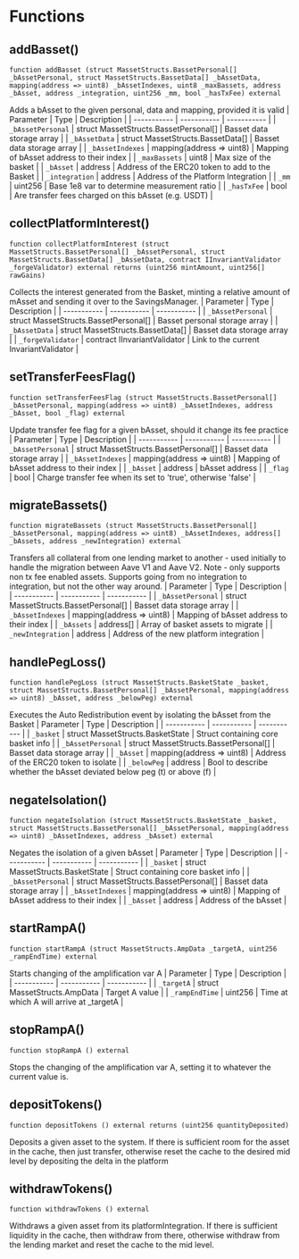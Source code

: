 # Functions

## addBasset()
`function addBasset (struct MassetStructs.BassetPersonal[] _bAssetPersonal, struct MassetStructs.BassetData[] _bAssetData, mapping(address => uint8) _bAssetIndexes, uint8 _maxBassets, address _bAsset, address _integration, uint256 _mm, bool _hasTxFee) external`

Adds a bAsset to the given personal, data and mapping, provided it is valid
| Parameter   | Type        | Description |
| ----------- | ----------- | ----------- | 
| `_bAssetPersonal` | struct MassetStructs.BassetPersonal[] | Basset data storage array |
| `_bAssetData` | struct MassetStructs.BassetData[] | Basset data storage array |
| `_bAssetIndexes` | mapping(address => uint8) | Mapping of bAsset address to their index |
| `_maxBassets` | uint8 | Max size of the basket |
| `_bAsset` | address | Address of the ERC20 token to add to the Basket |
| `_integration` | address | Address of the Platform Integration |
| `_mm` | uint256 | Base 1e8 var to determine measurement ratio |
| `_hasTxFee` | bool | Are transfer fees charged on this bAsset (e.g. USDT) |

## collectPlatformInterest()
`function collectPlatformInterest (struct MassetStructs.BassetPersonal[] _bAssetPersonal, struct MassetStructs.BassetData[] _bAssetData, contract IInvariantValidator _forgeValidator) external returns (uint256 mintAmount, uint256[] rawGains)`

Collects the interest generated from the Basket, minting a relative amount of mAsset and sending it over to the SavingsManager.
| Parameter   | Type        | Description |
| ----------- | ----------- | ----------- | 
| `_bAssetPersonal` | struct MassetStructs.BassetPersonal[] | Basset personal storage array |
| `_bAssetData` | struct MassetStructs.BassetData[] | Basset data storage array |
| `_forgeValidator` | contract IInvariantValidator | Link to the current InvariantValidator |

## setTransferFeesFlag()
`function setTransferFeesFlag (struct MassetStructs.BassetPersonal[] _bAssetPersonal, mapping(address => uint8) _bAssetIndexes, address _bAsset, bool _flag) external`

Update transfer fee flag for a given bAsset, should it change its fee practice
| Parameter   | Type        | Description |
| ----------- | ----------- | ----------- | 
| `_bAssetPersonal` | struct MassetStructs.BassetPersonal[] | Basset data storage array |
| `_bAssetIndexes` | mapping(address => uint8) | Mapping of bAsset address to their index |
| `_bAsset` | address | bAsset address |
| `_flag` | bool | Charge transfer fee when its set to 'true', otherwise 'false' |

## migrateBassets()
`function migrateBassets (struct MassetStructs.BassetPersonal[] _bAssetPersonal, mapping(address => uint8) _bAssetIndexes, address[] _bAssets, address _newIntegration) external`

Transfers all collateral from one lending market to another - used initially to handle the migration between Aave V1 and Aave V2. Note - only supports non tx fee enabled assets. Supports going from no integration to integration, but not the other way around.
| Parameter   | Type        | Description |
| ----------- | ----------- | ----------- | 
| `_bAssetPersonal` | struct MassetStructs.BassetPersonal[] | Basset data storage array |
| `_bAssetIndexes` | mapping(address => uint8) | Mapping of bAsset address to their index |
| `_bAssets` | address[] | Array of basket assets to migrate |
| `_newIntegration` | address | Address of the new platform integration |

## handlePegLoss()
`function handlePegLoss (struct MassetStructs.BasketState _basket, struct MassetStructs.BassetPersonal[] _bAssetPersonal, mapping(address => uint8) _bAsset, address _belowPeg) external`

Executes the Auto Redistribution event by isolating the bAsset from the Basket
| Parameter   | Type        | Description |
| ----------- | ----------- | ----------- | 
| `_basket` | struct MassetStructs.BasketState | Struct containing core basket info |
| `_bAssetPersonal` | struct MassetStructs.BassetPersonal[] | Basset data storage array |
| `_bAsset` | mapping(address => uint8) | Address of the ERC20 token to isolate |
| `_belowPeg` | address | Bool to describe whether the bAsset deviated below peg (t)or above (f) |

## negateIsolation()
`function negateIsolation (struct MassetStructs.BasketState _basket, struct MassetStructs.BassetPersonal[] _bAssetPersonal, mapping(address => uint8) _bAssetIndexes, address _bAsset) external`

Negates the isolation of a given bAsset
| Parameter   | Type        | Description |
| ----------- | ----------- | ----------- | 
| `_basket` | struct MassetStructs.BasketState | Struct containing core basket info |
| `_bAssetPersonal` | struct MassetStructs.BassetPersonal[] | Basset data storage array |
| `_bAssetIndexes` | mapping(address => uint8) | Mapping of bAsset address to their index |
| `_bAsset` | address | Address of the bAsset |

## startRampA()
`function startRampA (struct MassetStructs.AmpData _targetA, uint256 _rampEndTime) external`

Starts changing of the amplification var A
| Parameter   | Type        | Description |
| ----------- | ----------- | ----------- | 
| `_targetA` | struct MassetStructs.AmpData | Target A value |
| `_rampEndTime` | uint256 | Time at which A will arrive at _targetA |

## stopRampA()
`function stopRampA () external`

Stops the changing of the amplification var A, settingit to whatever the current value is.

## depositTokens()
`function depositTokens () external returns (uint256 quantityDeposited)`

Deposits a given asset to the system. If there is sufficient room for the assetin the cache, then just transfer, otherwise reset the cache to the desired mid level bydepositing the delta in the platform

## withdrawTokens()
`function withdrawTokens () external`

Withdraws a given asset from its platformIntegration. If there is sufficient liquidityin the cache, then withdraw from there, otherwise withdraw from the lending market and reset thecache to the mid level.

